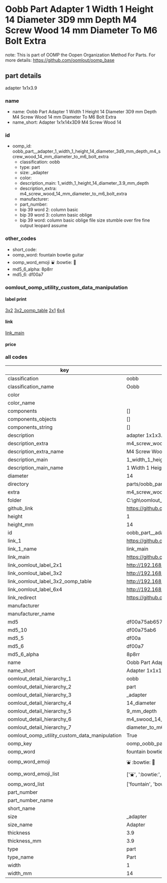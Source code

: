 # Oobb Part  Adapter 1 Width 1 Height 14 Diameter 3D9 mm Depth M4 Screw Wood 14 mm Diameter To M6 Bolt Extra  

note: This is part of OOMP the Oopen Organization Method For Parts. For more details: https://github.com/oomlout/oomp_base

##  part details
  



 adapter 1x1x3.9



### name
* name: Oobb Part  Adapter 1 Width 1 Height 14 Diameter 3D9 mm Depth M4 Screw Wood 14 mm Diameter To M6 Bolt Extra
* name_short: Adapter 1x1x14x3D9 M4 Screw Wood 14
### id
* oomp_id: oobb_part__adapter_1_width_1_height_14_diameter_3d9_mm_depth_m4_screw_wood_14_mm_diameter_to_m6_bolt_extra
  * classification: oobb
  * type: part
  * size: _adapter
  * color: 
  * description_main: 1_width_1_height_14_diameter_3.9_mm_depth
  * description_extra: m4_screw_wood_14_mm_diameter_to_m6_bolt_extra
  * manufacturer: 
  * part_number: 
  * bip 39 word 2: column basic
  * bip 39 word 3: column basic oblige
  * bip 39 word: column basic oblige file size stumble over fire fine output leopard assume

### other_codes
* short_code: 
* oomp_word: fountain bowtie guitar
* oomp_word_emoji :fountain: :bowtie: :guitar:
* md5_6_alpha: 8p8rr
* md5_6: df00a7






### oomlout_oomp_utility_custom_data_manipulation
#### label print
[3x2](http://192.168.1.245:1112/?label=oomp%208p8rr)
[3x2_oomp_table](http://192.168.1.108:1112/?label=oomp%208p8rr)
[2x1](http://192.168.1.242:1112/?label=oomp%208p8rr)
[6x4](http://192.168.1.55:1112/?label=oomp%208p8rr)    

#### link

[link_main](https://github.com/oomlout/oomlout_oobb_version_4_generated_parts/tree/main/navigation_oomp/oobb/part/_adapter/1_width_1_height_14_diameter_3.9_mm_depth/m4_screw_wood_14_mm_diameter_to_m6_bolt_extra/part)                              

#### price







### all codes 
| key | value |  
| --- | --- |  
| classification | oobb |  
| classification_name | Oobb |  
| color |  |  
| color_name |  |  
| components | [] |  
| components_objects | [] |  
| components_string | [] |  
| description |  adapter 1x1x3.9 |  
| description_extra | m4_screw_wood_14_mm_diameter_to_m6_bolt_extra |  
| description_extra_name | M4 Screw Wood 14 mm Diameter To M6 Bolt Extra |  
| description_main | 1_width_1_height_14_diameter_3.9_mm_depth |  
| description_main_name | 1 Width 1 Height 14 Diameter 3.9 mm Depth |  
| diameter | 14 |  
| directory | parts/oobb_part__adapter_1_width_1_height_14_diameter_3d9_mm_depth_m4_screw_wood_14_mm_diameter_to_m6_bolt_extra |  
| extra | m4_screw_wood_14_mm_diameter_to_m6_bolt |  
| folder | C:\gh\oomlout_oobb_version_4_generated_parts\parts\oobb_part__adapter_1_width_1_height_14_diameter_3d9_mm_depth_m4_screw_wood_14_mm_diameter_to_m6_bolt_extra |  
| github_link | https://github.com/oomlout/oomlout_oomp_part_src/tree/main/parts/oobb_part__adapter_1_width_1_height_14_diameter_3d9_mm_depth_m4_screw_wood_14_mm_diameter_to_m6_bolt_extra |  
| height | 1 |  
| height_mm | 14 |  
| id | oobb_part__adapter_1_width_1_height_14_diameter_3d9_mm_depth_m4_screw_wood_14_mm_diameter_to_m6_bolt_extra |  
| link_1 | https://github.com/oomlout/oomlout_oobb_version_4_generated_parts/tree/main/navigation_oomp/oobb/part/_adapter/1_width_1_height_14_diameter_3.9_mm_depth/m4_screw_wood_14_mm_diameter_to_m6_bolt_extra/part |  
| link_1_name | link_main |  
| link_main | https://github.com/oomlout/oomlout_oobb_version_4_generated_parts/tree/main/navigation_oomp/oobb/part/_adapter/1_width_1_height_14_diameter_3.9_mm_depth/m4_screw_wood_14_mm_diameter_to_m6_bolt_extra/part |  
| link_oomlout_label_2x1 | http://192.168.1.242:1112/?label=oomp%208p8rr |  
| link_oomlout_label_3x2 | http://192.168.1.245:1112/?label=oomp%208p8rr |  
| link_oomlout_label_3x2_oomp_table | http://192.168.1.108:1112/?label=oomp%208p8rr |  
| link_oomlout_label_6x4 | http://192.168.1.55:1112/?label=oomp%208p8rr |  
| link_redirect | https://github.com/oomlout/oomlout_oobb_version_4_generated_parts/tree/main/parts/oobb__adapter_01_01_14_3d9_ex_m4_screw_wood_14_mm_diameter_to_m6_bolt |  
| manufacturer |  |  
| manufacturer_name |  |  
| md5 | df00a75ab65733bf5ee4f5633044c16e |  
| md5_10 | df00a75ab6 |  
| md5_5 | df00a |  
| md5_6 | df00a7 |  
| md5_6_alpha | 8p8rr |  
| name | Oobb Part  Adapter 1 Width 1 Height 14 Diameter 3D9 mm Depth M4 Screw Wood 14 mm Diameter To M6 Bolt Extra |  
| name_short | Adapter 1x1x14x3D9 M4 Screw Wood 14 |  
| oomlout_detail_hierarchy_1 | oobb |  
| oomlout_detail_hierarchy_2 | part |  
| oomlout_detail_hierarchy_3 | _adapter |  
| oomlout_detail_hierarchy_4 | 14_diameter |  
| oomlout_detail_hierarchy_5 | 9_mm_depth |  
| oomlout_detail_hierarchy_6 | m4_swood_14_mm |  
| oomlout_detail_hierarchy_7 | diameter_to_m6_bolt_extra |  
| oomlout_oomp_utility_custom_data_manipulation | True |  
| oomp_key | oomp_oobb_part__adapter_1_width_1_height_14_diameter_3d9_mm_depth_m4_screw_wood_14_mm_diameter_to_m6_bolt_extra |  
| oomp_word | fountain bowtie guitar |  
| oomp_word_emoji | :fountain: :bowtie: :guitar: |  
| oomp_word_emoji_list | [':fountain:', ':bowtie:', ':guitar:'] |  
| oomp_word_list | ['fountain', 'bowtie', 'guitar'] |  
| part_number |  |  
| part_number_name |  |  
| short_name |  |  
| size | _adapter |  
| size_name |  Adapter |  
| thickness | 3.9 |  
| thickness_mm | 3.9 |  
| type | part |  
| type_name | Part |  
| width | 1 |  
| width_mm | 14 |  
